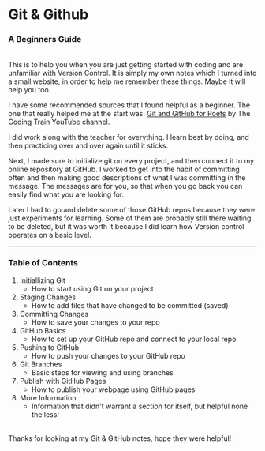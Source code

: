 # Git & Github

### A Beginners Guide

\
This is to help you when you are just getting started with coding and are unfamiliar with Version Control. It is simply my own notes which I turned into a small website, in order to help me remember these things. Maybe it will help you too.

I have some recommended sources that I found helpful as a beginner. The one that really helped me at the start was:
[Git and GitHub for Poets](https://www.youtube.com/watch?v=BCQHnlnPusY&list=PLRqwX-V7Uu6ZF9C0YMKuns9sLDzK6zoiV) by The Coding Train YouTube channel.

I did work along with the teacher for everything. I learn best by doing, and then practicing over and over again until it sticks.

Next, I made sure to initialize git on every project, and then connect it to my online repository at GitHub. I worked to get into the habit of committing often and then making good descriptions of what I was committing in the message. The messages are for you, so that when you go back you can easily find what you are looking for.

Later I had to go and delete some of those GitHub repos because they were just experiments for learning. Some of them are probably still there waiting to be deleted, but it was worth it because I did learn how Version control operates on a basic level.

---

### Table of Contents

1. Initiallizing Git
   - How to start using Git on your project
2. Staging Changes
   - How to add files that have changed to be committed (saved)
3. Committing Changes
   - How to save your changes to your repo
4. GitHub Basics
   - How to set up your GitHub repo and connect to your local repo
5. Pushing to GitHub
   - How to push your changes to your GitHub repo
6. Git Branches
   - Basic steps for viewing and using branches
7. Publish with GitHub Pages
   - How to publish your webpage using GitHub pages
8. More Information
   - Information that didn't warrant a section for itself, but helpful none the less!

\
Thanks for looking at my Git & GitHub notes, hope they were helpful!
